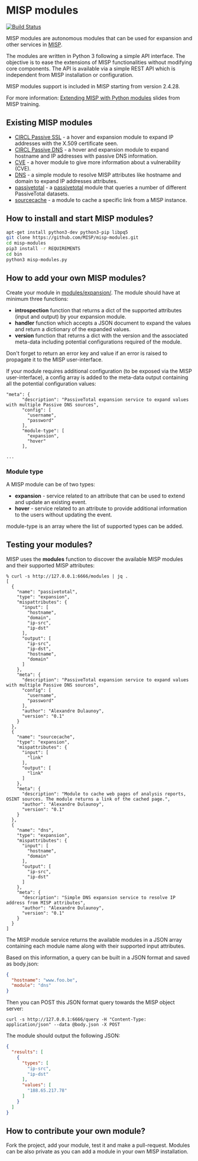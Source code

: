 # MISP modules

[![Build Status](https://travis-ci.org/MISP/misp-modules.svg?branch=master)](https://travis-ci.org/MISP/misp-modules)

MISP modules are autonomous modules that can be used for expansion and other services in [MISP](https://github.com/MISP/MISP).

The modules are written in Python 3 following a simple API interface. The objective is to ease the extensions of MISP functionalities
without modifying core components. The API is available via a simple REST API which is independent from MISP installation or configuration. 

MISP modules support is included in MISP starting from version 2.4.28.

For more information: [Extending MISP with Python modules](https://www.circl.lu/assets/files/misp-training/3.1-MISP-modules.pdf) slides from MISP training.

## Existing MISP modules

* [CIRCL Passive SSL](modules/expansion/circl_passivessl.py) - a hover and expansion module to expand IP addresses with the X.509 certificate seen.
* [CIRCL Passive DNS](modules/expansion/circl_passivedns.py) - a hover and expansion module to expand hostname and IP addresses with passive DNS information.
* [CVE](modules/expansion/cve.py) - a hover module to give more information about a vulnerability (CVE).
* [DNS](modules/expansion/dns.py) - a simple module to resolve MISP attributes like hostname and domain to expand IP addresses attributes.
* [passivetotal](modules/expansion/passivetotal.py) - a [passivetotal](https://www.passivetotal.org/) module that queries a number of different PassiveTotal datasets.
* [sourcecache](modules/expansion/sourcecache.py) - a module to cache a specific link from a MISP instance.

## How to install and start MISP modules?

~~~~bash
apt-get install python3-dev python3-pip libpq5
git clone https://github.com/MISP/misp-modules.git
cd misp-modules
pip3 install -r REQUIREMENTS
cd bin
python3 misp-modules.py
~~~~

## How to add your own MISP modules?

Create your module in [modules/expansion/](modules/expansion/). The module should have at minimum three functions:

* **introspection** function that returns a dict of the supported attributes (input and output) by your expansion module.
* **handler** function which accepts a JSON document to expand the values and return a dictionary of the expanded values.
* **version** function that returns a dict with the version and the associated meta-data including potential configurations required of the module.

Don't forget to return an error key and value if an error is raised to propagate it to the MISP user-interface.

If your module requires additional configuration (to be exposed via the MISP user-interface), a config array is added to the meta-data output containing all the potential configuration values:

~~~
"meta": {
      "description": "PassiveTotal expansion service to expand values with multiple Passive DNS sources",
      "config": [
        "username",
        "password"
      ],
      "module-type": [
        "expansion",
        "hover"
      ],

...
~~~

### Module type

A MISP module can be of two types:

- **expansion** - service related to an attribute that can be used to extend and update an existing event.
- **hover** - service related to an attribute to provide additional information to the users without updating the event.

module-type is an array where the list of supported types can be added.

## Testing your modules?

MISP uses the **modules** function to discover the available MISP modules and their supported MISP attributes:

~~~
% curl -s http://127.0.0.1:6666/modules | jq .
[
  {
    "name": "passivetotal",
    "type": "expansion",
    "mispattributes": {
      "input": [
        "hostname",
        "domain",
        "ip-src",
        "ip-dst"
      ],
      "output": [
        "ip-src",
        "ip-dst",
        "hostname",
        "domain"
      ]
    },
    "meta": {
      "description": "PassiveTotal expansion service to expand values with multiple Passive DNS sources",
      "config": [
        "username",
        "password"
      ],
      "author": "Alexandre Dulaunoy",
      "version": "0.1"
    }
  },
  {
    "name": "sourcecache",
    "type": "expansion",
    "mispattributes": {
      "input": [
        "link"
      ],
      "output": [
        "link"
      ]
    },
    "meta": {
      "description": "Module to cache web pages of analysis reports, OSINT sources. The module returns a link of the cached page.",
      "author": "Alexandre Dulaunoy",
      "version": "0.1"
    }
  },
  {
    "name": "dns",
    "type": "expansion",
    "mispattributes": {
      "input": [
        "hostname",
        "domain"
      ],
      "output": [
        "ip-src",
        "ip-dst"
      ]
    },
    "meta": {
      "description": "Simple DNS expansion service to resolve IP address from MISP attributes",
      "author": "Alexandre Dulaunoy",
      "version": "0.1"
    }
  }
]

~~~

The MISP module service returns the available modules in a JSON array containing each module name along with their supported input attributes.

Based on this information, a query can be built in a JSON format and saved as body.json:

~~~json
{
  "hostname": "www.foo.be",
  "module": "dns"
}
~~~

Then you can POST this JSON format query towards the MISP object server:

~~~
curl -s http://127.0.0.1:6666/query -H "Content-Type: application/json" --data @body.json -X POST
~~~

The module should output the following JSON:

~~~json
{
  "results": [
    {
      "types": [
        "ip-src",
        "ip-dst"
      ],
      "values": [
        "188.65.217.78"
      ]
    }
  ]
}
~~~

## How to contribute your own module?

Fork the project, add your module, test it and make a pull-request. Modules can be also private as you can add a module in your own MISP installation.

